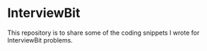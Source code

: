 # InterviewBit
This repository is to share some of the coding snippets I wrote for InterviewBit problems.
